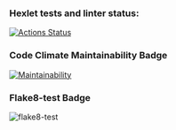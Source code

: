 ### Hexlet tests and linter status:
[![Actions Status](https://github.com/Bazap455/python-project-lvl1/workflows/hexlet-check/badge.svg)](https://github.com/Bazap455/python-project-lvl1/actions)

### Code Climate Maintainability Badge
[![Maintainability](https://api.codeclimate.com/v1/badges/a99a88d28ad37a79dbf6/maintainability)](https://codeclimate.com/github/codeclimate/codeclimate/maintainability)

### Flake8-test Badge
![flake8-test](https://github.com/Bazap455/python-project-lvl1/actions/workflows/flake8.yml/badge.svg)
